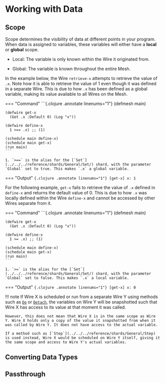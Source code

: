 # Working with Data

## Scope ##

Scope determines the visibility of data at different points in your program. When data is assigned to variables, these variables will either have a **local** or **global** scope.

- Local: The variable is only known within the Wire it originated from.

- Global: The variable is known throughout the entire Mesh.

In the example below, the Wire `retrieve-x` attempts to retrieve the value of `.x`. Note how it is able to retrieve the value of 1 even though it was defined in a separate Wire. This is due to how `.x` has been defined as a global variable, making its value available to all Wires on the Mesh.

=== "Command"
    ```{.clojure .annotate linenums="1"}
    (defmesh main)

    (defwire get-x
      (Get .x :Default 0) (Log "x"))

    (defwire define-x
      1 >== .x) ;; (1)

    (schedule main define-x)
    (schedule main get-x)
    (run main)
    ```

    1. `>==` is the alias for the [`Set`](../../../reference/shards/General/Set/) shard, with the parameter `Global` set to true. This makes `.x` a global variable.

=== "Output"
    ```{.clojure .annotate linenums="1"}
    [get-x] x: 1
    ```

For the following example, `get-x` fails to retrieve the value of `.x` defined in `define-x` and returns the default value of 0. This is due to how `.x` was locally defined within the Wire `define-x` and cannot be accessed by other Wires separate from it.

=== "Command"
    ```{.clojure .annotate linenums="1"}
    (defmesh main)

    (defwire get-x
      (Get .x :Default 0) (Log "x"))

    (defwire define-x
      1 >= .x) ;; (1)

    (schedule main define-x)
    (schedule main get-x)
    (run main)
    ```

    1. `>=` is the alias for the [`Set`](../../../reference/shards/General/Set/) shard, with the parameter `Global` set to false. This makes `.x` a local variable.

=== "Output"
    ```{.clojure .annotate linenums="1"}
    [get-x] x: 0
    ```

!!! note
    If Wire X is scheduled or run from a separate Wire Y using methods such as [`Do`](../../../reference/shards/General/Do) or [`Detach`](../../../reference/shards/General/Detach), the variables on Wire Y will be snapshotted such that Wire X has access to its value at that moment it was called.

    However, this does not mean that Wire X is in the same scope as Wire Y. Wire X holds only a copy of the value it snapshotted from when it was called by Wire Y. It does not have access to the actual variable.

    If a method such as [`Step`](../../../reference/shards/General/Step) is used instead, Wire X would be scheduled on Wire Y itself, giving it the same scope and access to Wire Y's actual variables.

## Converting Data Types ##

## Passthrough ##
